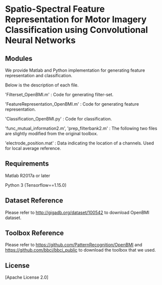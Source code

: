 # Spatio-Spectral Feature Representation for Motor Imagery Classification using Convolutional Neural Networks

## Modules
 We provide Matlab and Python implementation for generating feature representation and classification.

 Below is the description of each file.
 

'Filterset_OpenBMI.m' : Code for generating filter-set. 

'FeatureRepresentation_OpenBMI.m' : Code for generating feature representation.

'Classification_OpenBMI.py' : Code for classification.

'func_mutual_information2.m', 'prep_filterbank2.m' : The following two files are slightly modified from the original toolbox.

'electrode_position.mat' : Data indicating the location of a channels. Used for local average reference.

## Requirements
Matlab R2017a or later

Python 3 (Tensorflow==1.15.0)


## Dataset Reference
Please refer to http://gigadb.org/dataset/100542 to download OpenBMI dataset.


## Toolbox Reference
Please refer to https://github.com/PatternRecognition/OpenBMI and 
https://github.com/bbci/bbci_public to download the toolbox that we used.


## License
[Apache License 2.0]

